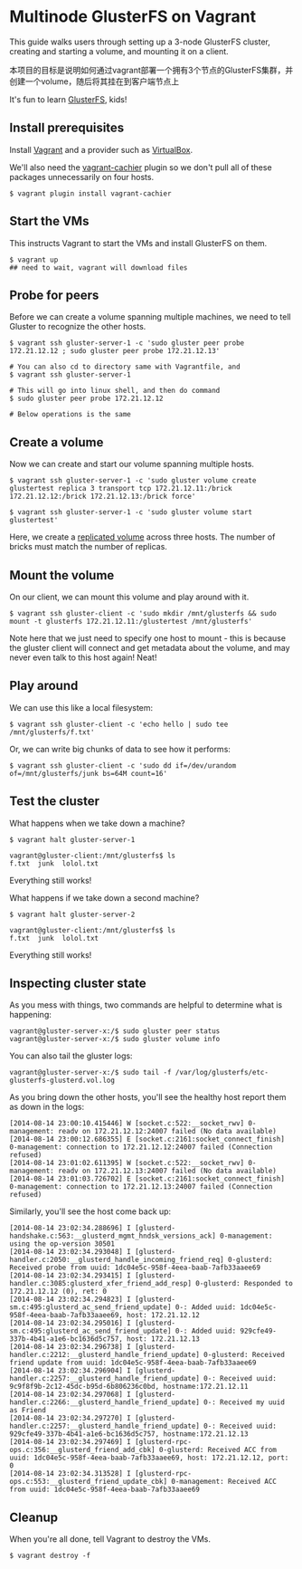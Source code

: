 # Multinode GlusterFS on Vagrant

This guide walks users through setting up a 3-node GlusterFS cluster, creating and starting a volume, and mounting it on a client.

本项目的目标是说明如何通过vagrant部署一个拥有3个节点的GlusterFS集群，并创建一个volume，随后将其挂在到客户端节点上

It's fun to learn [GlusterFS](http://gluster.org), kids!

## Install prerequisites

Install [Vagrant](http://www.vagrantup.com/downloads.html) and a provider such as [VirtualBox](https://www.virtualbox.org/wiki/Downloads).

We'll also need the [vagrant-cachier](https://github.com/fgrehm/vagrant-cachier) plugin so we don't pull all of these packages unnecessarily on four hosts.

```console
$ vagrant plugin install vagrant-cachier
```

## Start the VMs

This instructs Vagrant to start the VMs and install GlusterFS on them.

```console
$ vagrant up
## need to wait, vagrant will download files

```

## Probe for peers

Before we can create a volume spanning multiple machines, we need to tell Gluster to recognize the other hosts.

```console
$ vagrant ssh gluster-server-1 -c 'sudo gluster peer probe 172.21.12.12 ; sudo gluster peer probe 172.21.12.13'

# You can also cd to directory same with Vagrantfile, and
$ vagrant ssh gluster-server-1

# This will go into linux shell, and then do command
$ sudo gluster peer probe 172.21.12.12

# Below operations is the same
```

## Create a volume

Now we can create and start our volume spanning multiple hosts.

```console
$ vagrant ssh gluster-server-1 -c 'sudo gluster volume create glustertest replica 3 transport tcp 172.21.12.11:/brick 172.21.12.12:/brick 172.21.12.13:/brick force'
```

```console
$ vagrant ssh gluster-server-1 -c 'sudo gluster volume start glustertest'
```

Here, we create a [replicated volume](http://gluster.org/community/documentation/index.php/Gluster_3.2:_Creating_Replicated_Volumes) across three hosts. The number of bricks must match the number of replicas.

## Mount the volume

On our client, we can mount this volume and play around with it.

```console
$ vagrant ssh gluster-client -c 'sudo mkdir /mnt/glusterfs && sudo mount -t glusterfs 172.21.12.11:/glustertest /mnt/glusterfs'
```

Note here that we just need to specify one host to mount - this is because the gluster client will connect and get metadata about the
volume, and may never even talk to this host again! Neat!

## Play around

We can use this like a local filesystem:

```console
$ vagrant ssh gluster-client -c 'echo hello | sudo tee /mnt/glusterfs/f.txt'
```

Or, we can write big chunks of data to see how it performs:

```console
$ vagrant ssh gluster-client -c 'sudo dd if=/dev/urandom of=/mnt/glusterfs/junk bs=64M count=16'
```

## Test the cluster

What happens when we take down a machine?

```console
$ vagrant halt gluster-server-1
```

```console
vagrant@gluster-client:/mnt/glusterfs$ ls
f.txt  junk  lolol.txt
```

Everything still works!

What happens if we take down a second machine?

```console
$ vagrant halt gluster-server-2
```

```console
vagrant@gluster-client:/mnt/glusterfs$ ls
f.txt  junk  lolol.txt
```

Everything still works!

## Inspecting cluster state

As you mess with things, two commands are helpful to determine what is happening:

```console
vagrant@gluster-server-x:/$ sudo gluster peer status
vagrant@gluster-server-x:/$ sudo gluster volume info
```

You can also tail the gluster logs:

```console
vagrant@gluster-server-x:/$ sudo tail -f /var/log/glusterfs/etc-glusterfs-glusterd.vol.log
```

As you bring down the other hosts, you'll see the healthy host report them as down in the logs:
```
[2014-08-14 23:00:10.415446] W [socket.c:522:__socket_rwv] 0-management: readv on 172.21.12.12:24007 failed (No data available)
[2014-08-14 23:00:12.686355] E [socket.c:2161:socket_connect_finish] 0-management: connection to 172.21.12.12:24007 failed (Connection refused)
[2014-08-14 23:01:02.611395] W [socket.c:522:__socket_rwv] 0-management: readv on 172.21.12.13:24007 failed (No data available)
[2014-08-14 23:01:03.726702] E [socket.c:2161:socket_connect_finish] 0-management: connection to 172.21.12.13:24007 failed (Connection refused)
```

Similarly, you'll see the host come back up:
```
[2014-08-14 23:02:34.288696] I [glusterd-handshake.c:563:__glusterd_mgmt_hndsk_versions_ack] 0-management: using the op-version 30501
[2014-08-14 23:02:34.293048] I [glusterd-handler.c:2050:__glusterd_handle_incoming_friend_req] 0-glusterd: Received probe from uuid: 1dc04e5c-958f-4eea-baab-7afb33aaee69
[2014-08-14 23:02:34.293415] I [glusterd-handler.c:3085:glusterd_xfer_friend_add_resp] 0-glusterd: Responded to 172.21.12.12 (0), ret: 0
[2014-08-14 23:02:34.294823] I [glusterd-sm.c:495:glusterd_ac_send_friend_update] 0-: Added uuid: 1dc04e5c-958f-4eea-baab-7afb33aaee69, host: 172.21.12.12
[2014-08-14 23:02:34.295016] I [glusterd-sm.c:495:glusterd_ac_send_friend_update] 0-: Added uuid: 929cfe49-337b-4b41-a1e6-bc1636d5c757, host: 172.21.12.13
[2014-08-14 23:02:34.296738] I [glusterd-handler.c:2212:__glusterd_handle_friend_update] 0-glusterd: Received friend update from uuid: 1dc04e5c-958f-4eea-baab-7afb33aaee69
[2014-08-14 23:02:34.296904] I [glusterd-handler.c:2257:__glusterd_handle_friend_update] 0-: Received uuid: 9c9f8f9b-2c12-45dc-b95d-6b806236c0bd, hostname:172.21.12.11
[2014-08-14 23:02:34.297068] I [glusterd-handler.c:2266:__glusterd_handle_friend_update] 0-: Received my uuid as Friend
[2014-08-14 23:02:34.297270] I [glusterd-handler.c:2257:__glusterd_handle_friend_update] 0-: Received uuid: 929cfe49-337b-4b41-a1e6-bc1636d5c757, hostname:172.21.12.13
[2014-08-14 23:02:34.297469] I [glusterd-rpc-ops.c:356:__glusterd_friend_add_cbk] 0-glusterd: Received ACC from uuid: 1dc04e5c-958f-4eea-baab-7afb33aaee69, host: 172.21.12.12, port: 0
[2014-08-14 23:02:34.313528] I [glusterd-rpc-ops.c:553:__glusterd_friend_update_cbk] 0-management: Received ACC from uuid: 1dc04e5c-958f-4eea-baab-7afb33aaee69
```

## Cleanup

When you're all done, tell Vagrant to destroy the VMs.

```console
$ vagrant destroy -f
```
